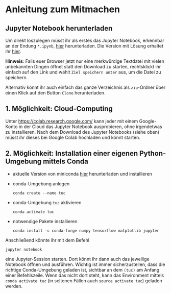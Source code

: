 # Anleitung zum Mitmachen

## Jupyter Notebook herunterladen

Um direkt loszulegen müsst ihr als erstes das Jupyter Notebook, erkennbar an der Endung `*.ipynb`, <a href="https://raw.githubusercontent.com/janblechschmidt/TUC_Tage/master/TUC_Tage_2020_Mathe_und_KI.ipynb" download>hier</a> herunterladen.
Die Version mit Lösung erhaltet ihr <a href="https://raw.githubusercontent.com/janblechschmidt/TUC_Tage/master/TUC_Tage_2020_Mathe_und_KI_complete.ipynb" download>hier</a>.

**Hinweis**: Falls euer Browser jetzt nur eine merkwürdige Textdatei mit vielen unbekannten Dingen öffnet statt den Download zu starten, rechtsklickt ihr einfach auf den Link und wählt `Ziel speichern unter` aus, um die Datei zu speichern.

Alternativ könnt ihr auch einfach das ganze Verzeichnis als `zip`-Ordner über einen Klick auf den Button `Clone` herunterladen.

## 1. Möglichkeit: Cloud-Computing

Unter https://colab.research.google.com/ kann jeder mit einem Google-Konto in der Cloud das Jupyter Notebook ausprobieren, ohne irgendetwas zu installieren. Nach dem Download des Jupyter Notebooks (siehe oben) müsst ihr dieses bei Google Colab hochladen und könnt starten.

## 2. Möglichkeit: Installation einer eigenen Python-Umgebung mittels Conda
- aktuelle Version von miniconda [hier](https://docs.conda.io/en/latest/miniconda.html) herunterladen und installieren
- conda-Umgebung anlegen
  
      conda create --name tuc

- conda-Umgebung <code>tuc</code> aktivieren

      conda activate tuc

- notwendige Pakete installieren

      conda install -c conda-forge numpy tensorflow matplotlib jupyter

Anschließend könnte ihr mit dem Befehl

    jupyter notebook 

eine Jupyter-Session starten. Dort könnt ihr dann auch das jeweilige Notebook öffnen und ausführen.
Wichtig ist immer sicherzustellen, dass die richtige Conda-Umgebung geladen ist, sichtbar an dem `(tuc)` am Anfang einer Befehlszeile. Wenn das nicht dort steht, kann das Environment mittels `conda activate tuc` (in seltenen Fällen auch `source activate tuc`) geladen werden.
